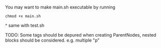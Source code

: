You may want to make main.sh executable by running
```
chmod +x main.sh
```
^ same with test.sh

TODO: Some tags should be depured when creating ParentNodes, nested blocks should be considered. e.g. multiple "p"